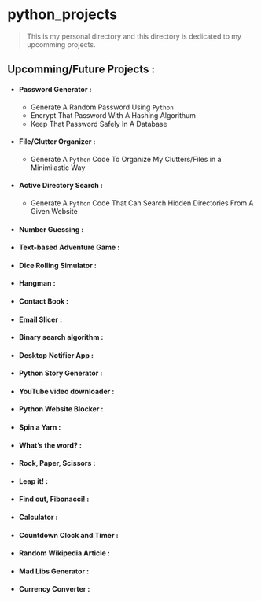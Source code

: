# python_projects


> This is my personal directory and this directory is dedicated to my upcomming projects.


## Upcomming/Future Projects :


 - #### Password Generator :
     - Generate A Random Password Using `Python`
     - Encrypt That Password With A Hashing Algorithum
     - Keep That Password Safely In A Database

- #### File/Clutter Organizer :
     - Generate A `Python` Code To Organize My Clutters/Files in a Minimilastic Way

- #### Active Directory Search :
     - Generate A `Python` Code That Can Search Hidden Directories From A Given Website

- #### Number Guessing :

- #### Text-based Adventure Game :

- #### Dice Rolling Simulator :

- #### Hangman :

- #### Contact Book :

- #### Email Slicer :

- #### Binary search algorithm :

- #### Desktop Notifier App :

- #### Python Story Generator :

- #### YouTube video downloader :

- #### Python Website Blocker :

- #### Spin a Yarn :

- #### What’s the word? :

- #### Rock, Paper, Scissors :

- #### Leap it! :

- #### Find out, Fibonacci! :

- #### Calculator :

- #### Countdown Clock and Timer :

- #### Random Wikipedia Article :

- #### Mad Libs Generator :

- #### Currency Converter :
